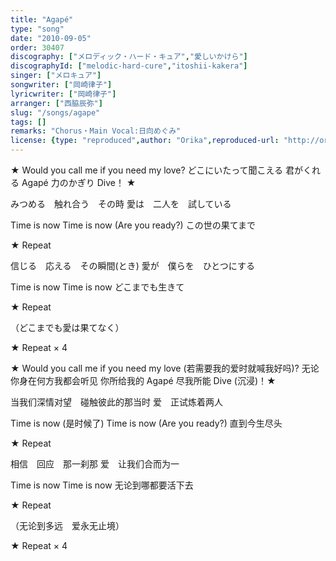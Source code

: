 ```yaml
---
title: "Agapé"
type: "song"
date: "2010-09-05"
order: 30407
discography: ["メロディック・ハード・キュア","愛しいかけら"]
discographyId: ["melodic-hard-cure","itoshii-kakera"]
singer: ["メロキュア"]
songwriter: ["岡崎律子"]
lyricwriter: ["岡崎律子"]
arranger: ["西脇辰弥"]
slug: "/songs/agape"
tags: []
remarks: "Chorus・Main Vocal:日向めぐみ"
license: {type: "reproduced",author: "Orika",reproduced-url: "http://orikamushi.myweb.hinet.net/",reproduced-website: "織歌蟲網站"}
---
```


★ Would you call me if you need my love? 
どこにいたって聞こえる 
君がくれる Agapé 
力のかぎり Dive！ ★ 

みつめる　触れ合う　その時 
愛は　二人を　試している 

Time is now 
Time is now (Are you ready?) 
この世の果てまで 

★ Repeat 

信じる　応える　その瞬間(とき) 
愛が　僕らを　ひとつにする 

Time is now 
Time is now
どこまでも生きて 

★ Repeat

（どこまでも愛は果てなく）

★ Repeat × 4 

<!-- 翻译 -->

★ Would you call me if you need my love (若需要我的爱时就喊我好吗)?
无论你身在何方我都会听见
你所给我的 Agapé 
尽我所能 Dive (沉浸)！★ 

当我们深情对望　碰触彼此的那当时
爱　正试炼着两人

Time is now (是时候了) 
Time is now (Are you ready?) 
直到今生尽头

★ Repeat 

相信　回应　那一刹那
爱　让我们合而为一

Time is now 
Time is now
无论到哪都要活下去

★ Repeat

（无论到多远　爱永无止境）

★ Repeat × 4
